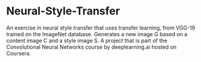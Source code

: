 # Neural-Style-Transfer
An exercise in neural style transfer that uses transfer learning, from VGG-19 trained on the ImageNet database. Generates a new image G based on a content image C and a style image S. A project that is part of the Convolutional Neural Networks course by deeplearning.ai hosted on Coursera.
